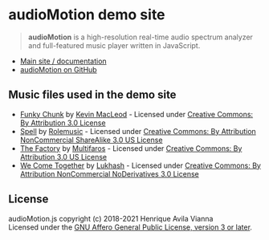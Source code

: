 # audioMotion demo site

> **audioMotion** is a high-resolution real-time audio spectrum analyzer and full-featured music player written in JavaScript.

* [Main site / documentation](https://audiomotion.me)
* [audioMotion on GitHub](https://github.com/hvianna/audioMotion.js)

## Music files used in the demo site

* [Funky Chunk](https://incompetech.com/music/royalty-free/index.html?isrc=USUAN1500054) by [Kevin MacLeod](https://incompetech.com) - Licensed under [Creative Commons: By Attribution 3.0 License](https://creativecommons.org/licenses/by/3.0/)
* [Spell](https://archive.org/details/Straw_Fields-8753) by [Rolemusic](http://rolemusic.sawsquarenoise.com/) - Licensed under [Creative Commons: By Attribution NonCommercial ShareAlike 3.0 US License](https://creativecommons.org/licenses/by-nc-sa/3.0/us/)
* [The Factory](https://archive.org/details/The_Factory-3613) by [Multifaros](http://multifaros.info.se/) - Licensed under [Creative Commons: By Attribution 3.0 US License](https://creativecommons.org/licenses/by/3.0/us/)
* [We Come Together](https://archive.org/details/ShMusic-DigitalMemories) by [Lukhash](https://lukhash.com) - Licensed under [Creative Commons: By Attribution NonCommercial NoDerivatives 3.0 License](https://creativecommons.org/licenses/by-nc-nd/3.0/)

## License

audioMotion.js copyright (c) 2018-2021 Henrique Avila Vianna<br>
Licensed under the [GNU Affero General Public License, version 3 or later](https://www.gnu.org/licenses/agpl.html).